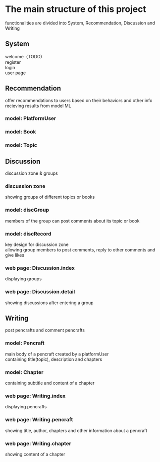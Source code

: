 # The main structure of this project
functionalities are divided into System, Recommendation, Discussion and Writing
## System
welcome（TODO)  
register  
login  
user page  
## Recommendation
offer recommendations to users based on their behaviors and other info  
recieving results from model ML  
### model: PlatformUser
### model: Book  
### model: Topic
## Discussion
discussion zone & groups  
### discussion zone
showing groups of different topics or books  
### model: discGroup
members of the group can post comments about its topic or book  
### model: discRecord
key design for discussion zone  
allowing group members to post comments, reply to other comments and give likes  
### web page: Discussion.index  
displaying groups  
### web page: Discussion.detail  
showing discussions after entering a group  
## Writing
post pencrafts and comment pencrafts  
### model: Pencraft
main body of a pencraft created by a platformUser  
containing title(topic), description and chapters  
### model: Chapter
containing subtitle and content of a chapter  
### web page: Writing.index
displaying pencrafts  
### web page: Writing.pencraft
showing title, author, chapters and other information about a pencraft  
### web page: Writing.chapter
showing content of a chapter  